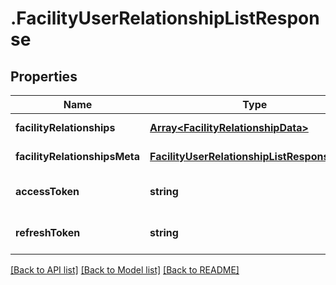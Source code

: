 # .FacilityUserRelationshipListResponse

## Properties

Name | Type | Description | Notes
------------ | ------------- | ------------- | -------------
**facilityRelationships** | [**Array&lt;FacilityRelationshipData&gt;**](FacilityRelationshipData.md) |  | [default to undefined]
**facilityRelationshipsMeta** | [**FacilityUserRelationshipListResponseMeta**](FacilityUserRelationshipListResponseMeta.md) |  | [default to undefined]
**accessToken** | **string** |  | [optional] [default to undefined]
**refreshToken** | **string** |  | [optional] [default to undefined]


[[Back to API list]](../README.md#documentation-for-api-endpoints) [[Back to Model list]](../README.md#documentation-for-models) [[Back to README]](../README.md)
